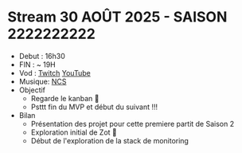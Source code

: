 # Stream 30 AOÛT 2025 - SAISON 2222222222

- Debut : 16h30
- FIN : ~ 19H
- Vod : [Twitch](https://www.twitch.tv/videos/2553712231) [YouTube](https://youtu.be/cN2FlkpH3o0)
- Musique: [NCS](https://ncs.io/)
- Objectif
  - Regarde le kanban 🤣
  - Psttt fin du MVP et début du suivant !!!
- Bilan
  - Présentation des projet pour cette premiere partit de Saison 2
  - Exploration initial de Zot 👀
  - Début de l'exploration de la stack de monitoring
